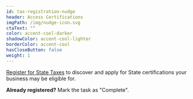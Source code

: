```yaml
---
id: tax-registration-nudge
header: Access Certifications
imgPath: /img/nudge-icon.svg
ctaText: ""
color: accent-cool-darker
shadowColor: accent-cool-lighter
borderColor: accent-cool
hasCloseButton: false
weight: 1
---
```


[Register for State Taxes](/tasks/register-for-taxes) to discover and apply for State certifications your business may be eligible for.

**Already registered?** Mark the task as "Complete".
